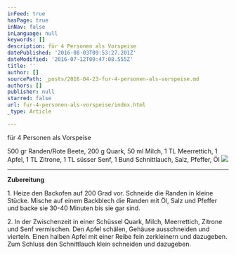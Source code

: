 ```yaml
---
inFeed: true
hasPage: true
inNav: false
inLanguage: null
keywords: []
description: für 4 Personen als Vorspeise
datePublished: '2016-08-03T09:53:27.201Z'
dateModified: '2016-07-12T09:47:08.555Z'
title: ''
author: []
sourcePath: _posts/2016-04-23-fur-4-personen-als-vorspeise.md
authors: []
publisher: null
starred: false
url: fur-4-personen-als-vorspeise/index.html
_type: Article

---
```

für 4 Personen als Vorspeise

500 gr Randen/Rote Beete, 200 g Quark, 50 ml Milch, 1 TL Meerrettich, 1 Apfel, 1 TL Zitrone, 1 TL süsser Senf, 1 Bund Schnittlauch, Salz, Pfeffer, Öl
![](https://the-grid-user-content.s3-us-west-2.amazonaws.com/36b20309-c7f1-40f8-a4b3-077fc065dfb1.jpg)

****

**Zubereitung**

1\. Heize den Backofen auf 200 Grad vor. Schneide die Randen in kleine Stücke. Mische auf einem Backblech die Randen mit Öl, Salz und Pfeffer und backe sie 30-40 Minuten bis sie gar sind.

2\. In der Zwischenzeit in einer Schüssel Quark, Milch, Meerrettich, Zitrone und Senf vermischen. Den Apfel schälen, Gehäuse ausschneiden und vierteln. Einen halben Apfel mit einer Reibe fein zerkleinern und dazugeben. Zum Schluss den Schnittlauch klein schneiden und dazugeben.